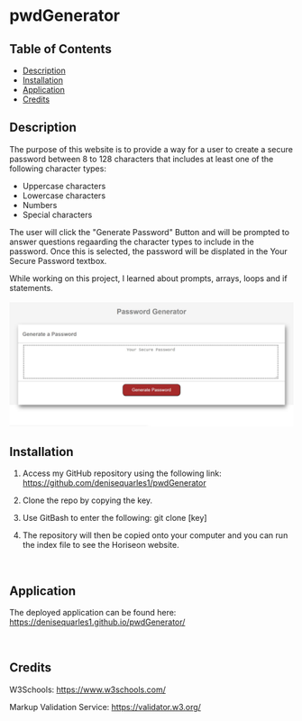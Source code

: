 # pwdGenerator
## Table of Contents
* [Description](#description)
* [Installation](#installation)
* [Application](#application)
* [Credits](#credits)

## Description
The purpose of this website is to provide a way for a user to create a secure password between 8 to 128 characters that includes at least one of the following character types:<br>
 
 * Uppercase characters
 * Lowercase characters
 * Numbers
 * Special characters

The user will click the "Generate Password" Button and will be prompted to answer questions regaarding the character types to include in the password. Once this is selected, the password will be displated in the Your Secure Password textbox.

While working on this project, I learned about prompts, arrays, loops and if statements.
<br>
<br>
 <img src="screenshot.jpg"> 
 
## Installation
1. Access my GitHub repository using the following link: https://github.com/denisequarles1/pwdGenerator

2. Clone the repo by copying the key.

3. Use GitBash to enter the following: git clone [key]

4. The repository will then be copied onto your computer and you can run the index file to see the Horiseon website.

<br>

## Application
The deployed application can be found here: https://denisequarles1.github.io/pwdGenerator/

<br>

## Credits
W3Schools: https://www.w3schools.com/

Markup Validation Service: https://validator.w3.org/



